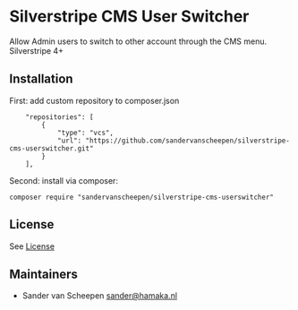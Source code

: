 # Silverstripe CMS User Switcher

Allow Admin users to switch to other account through the CMS menu.
Silverstripe 4+

## Installation
First: add custom repository to composer.json
```
    "repositories": [
        {
            "type": "vcs",
            "url": "https://github.com/sandervanscheepen/silverstripe-cms-userswitcher.git"
        }
    ],
```
Second: install via composer:

```
composer require "sandervanscheepen/silverstripe-cms-userswitcher"
```

## License
See [License](license.md)

## Maintainers
 * Sander van Scheepen <sander@hamaka.nl>
